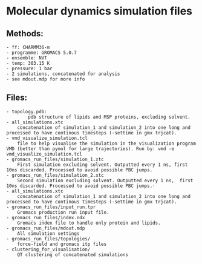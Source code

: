 # Molecular dynamics simulation files
## Methods: 
    - ff: CHARMM36-m 
    - programme: GROMACS 5.0.7
    - ensemble: NVT
    - temp: 303.15 K
    - pressure: 1 bar
    - 2 simulations, concatenated for analysis
    - see mdout.mdp for more info


## Files: 
    - topology.pdb: 
            pdb structure of lipids and MSP proteins, excluding solvent. 
    - all_simulations.xtc
        concatenation of simulation_1 and simulation_2 into one long and processed to have continous timesteps (-settime in gmx trjcat). 
    - vmd_visualize_simulation.tcl
        file to help visualise the simulation in the visualization program VMD (better than pymol for large trajectories). Run by: vmd -e vmd_visualize_simulation.tcl
    - gromacs_run_files/simulation_1.xtc
        First simulation excluding solvent. Outputted every 1 ns, first 10ns discarded. Processed to avoid possible PBC jumps. 
    - gromacs_run_files/simulation_2.xtc
        Second simulation excluding solvent. Outputted every 1 ns,  first 10ns discarded. Processed to avoid possible PBC jumps.·
    - all_simulations.xtc
        concatenation of simulation_1 and simulation_2 into one long and processed to have continous timesteps (-settime in gmx trjcat). 
    - gromacs_run_files/input_run.tpr
        Gromacs production run input file. 
    - gromacs_run_files/index.ndx 
        Gromacs index file to handle only protein and lipids. 
    - gromacs_run_files/mdout.mdp
        All simulation settings 
    - gromacs_run_files/topologies/ 
        force-field and gromacs itp files
    - clustering_for_visualisation/
        QT clustering of concatenated simulations 
        
